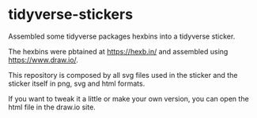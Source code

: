 # tidyverse-stickers
Assembled some tidyverse packages hexbins into a tidyverse sticker. 

The hexbins were pbtained at https://hexb.in/ and assembled using https://www.draw.io/. 

This repository is composed by all svg files used in the sticker and the sticker itself in png, svg and html formats. 

If you want to tweak it a little or make your own version, you can open the html file in the draw.io site.
